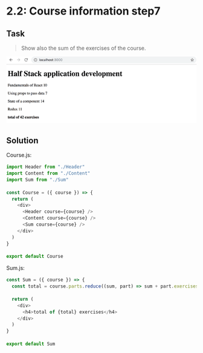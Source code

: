 # 2.2: Course information step7

## Task

> Show also the sum of the exercises of the course. 

![final version of the application](./images/image2.png)

## Solution

Course.js:

```javascript
import Header from "./Header"
import Content from "./Content"
import Sum from "./Sum"

const Course = ({ course }) => {
  return (
    <div>
      <Header course={course} />
      <Content course={course} />
      <Sum course={course} />
    </div>
  )
}

export default Course
```

Sum.js:

```javascript
const Sum = ({ course }) => {
  const total = course.parts.reduce((sum, part) => sum + part.exercises, 0)
  
  return (
    <div>
      <h4>total of {total} exercises</h4>
    </div>
  )
}

export default Sum
```